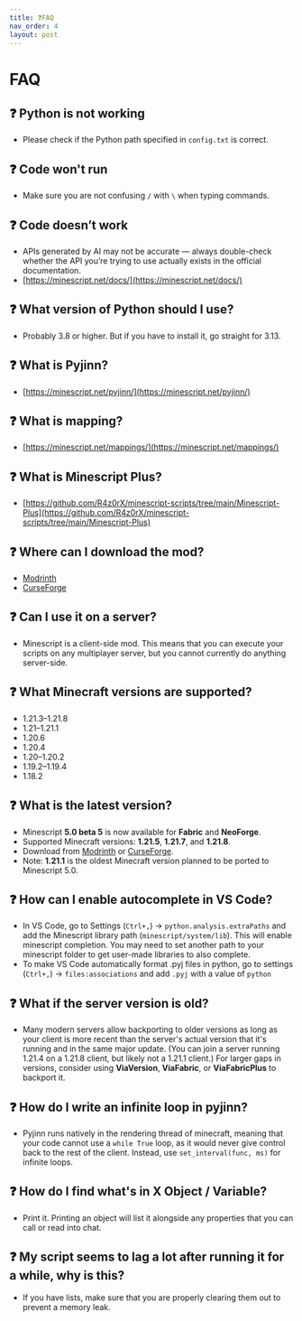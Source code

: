 ```yaml
---
title: ❓FAQ
nav_order: 4
layout: post
---
```


# FAQ

## ❓️ Python is not working

- Please check if the Python path specified in `config.txt` is correct.

## ❓️ Code won't run

- Make sure you are not confusing `/` with `\` when typing commands.

## ❓️ Code doesn’t work

- APIs generated by AI may not be accurate — always double-check whether the API you’re trying to use actually exists in the official documentation.
- [https://minescript.net/docs/](https://minescript.net/docs/)

## ❓️ What version of Python should I use?

- Probably 3.8 or higher. But if you have to install it, go straight for 3.13.

## ❓️ What is Pyjinn?

- [https://minescript.net/pyjinn/](https://minescript.net/pyjinn/)

## ❓️ What is mapping?

- [https://minescript.net/mappings/](https://minescript.net/mappings/)

## ❓️ What is Minescript Plus?

- [https://github.com/R4z0rX/minescript-scripts/tree/main/Minescript-Plus](https://github.com/R4z0rX/minescript-scripts/tree/main/Minescript-Plus)

## ❓️ Where can I download the mod?

- [Modrinth](https://modrinth.com/mod/minescript)  
- [CurseForge](https://www.curseforge.com/minecraft/mc-mods/minescript)

## ❓️ Can I use it on a server?

- Minescript is a client-side mod. This means that you can execute your scripts on any multiplayer server, but you cannot currently do anything server-side.

## ❓️ What Minecraft versions are supported?

- 1.21.3–1.21.8  
- 1.21–1.21.1  
- 1.20.6  
- 1.20.4  
- 1.20–1.20.2  
- 1.19.2–1.19.4  
- 1.18.2

## ❓️ What is the latest version?

- Minescript **5.0 beta 5** is now available for **Fabric** and **NeoForge**.  
- Supported Minecraft versions: **1.21.5**, **1.21.7**, and **1.21.8**.  
- Download from [Modrinth](https://modrinth.com/mod/minescript) or [CurseForge](https://www.curseforge.com/minecraft/mc-mods/minescript).  
- Note: **1.21.1** is the oldest Minecraft version planned to be ported to Minescript 5.0.


## ❓️ How can I enable autocomplete in VS Code?

- In VS Code, go to Settings (`Ctrl+,`) → `python.analysis.extraPaths` and add the Minescript library path (`minescript/system/lib`). This will enable minescript completion. You may need to set another path to your minescript folder to get user-made libraries to also complete.
- To make VS Code automatically format .pyj files in python, go to settings (`Ctrl+,`) → `files:associations` and add `.pyj` with a value of `python`

## ❓️ What if the server version is old?

- Many modern servers allow backporting to older versions as long as your client is more recent than the server's actual version that it's running and in the same major update. (You can join a server running 1.21.4 on a 1.21.8 client, but likely not a 1.21.1 client.) For larger gaps in versions, consider using  **ViaVersion**, **ViaFabric**, or **ViaFabricPlus** to backport it.

## ❓️ How do I write an infinite loop in pyjinn?

- Pyjinn runs natively in the rendering thread of minecraft, meaning that your code cannot use a `while True` loop, as it would never give control back to the rest of the client. Instead, use `set_interval(func, ms)` for infinite loops.

## ❓️ How do I find what's in X Object / Variable?
- Print it. Printing an object will list it alongside any properties that you can call or read into chat.

## ❓️ My script seems to lag a lot after running it for a while, why is this?
- If you have lists, make sure that you are properly clearing them out to prevent a memory leak.
